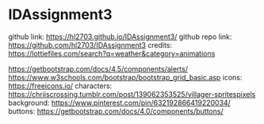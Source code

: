 # IDAssignment3

github link:  https://hl2703.github.io/IDAssignment3/
github repo link: https://github.com/hl2703/IDAssignment3
credits:
https://lottiefiles.com/search?q=weather&category=animations

https://getbootstrap.com/docs/4.5/components/alerts/
https://www.w3schools.com/bootstrap/bootstrap_grid_basic.asp
icons:
https://freeicons.io/
characters:
https://chriiscrossing.tumblr.com/post/139062353525/villager-spritespixels
background:
https://www.pinterest.com/pin/632192866419220034/
buttons:
https://getbootstrap.com/docs/4.0/components/buttons/